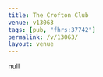 ```yaml
---
title: The Crofton Club
venue: v13063
tags: [pub, "fhrs:37742"]
permalink: /v/13063/
layout: venue
---
```

null